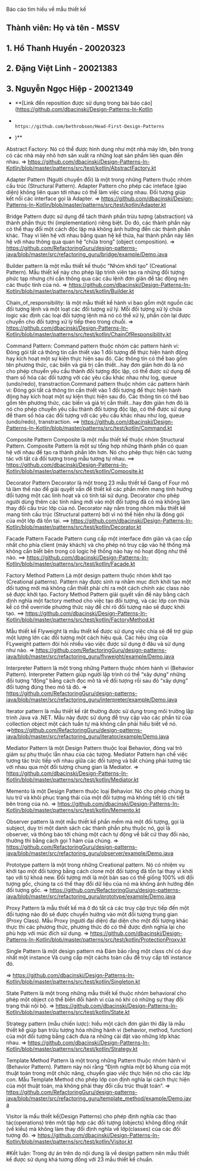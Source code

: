  Báo cáo tìm hiểu về mẫu thiết kế
## Thành viên: Họ và tên - MSSV
## 1. Hồ Thanh Huyền - 20020323
## 2. Đặng Việt Linh - 20021383
## 3. Nguyễn Ngọc Hiệp - 20021349
- **[Link đến reposition được sử dụng trong bài báo cáo](https://github.com/dbacinski/Design-Patterns-In-Kotlin
-                                                        https://github.com/bethrobson/Head-First-Design-Patterns
- )**

Abstract Factory: Nó có thể được hình dung như một nhà máy lớn, bên trong có các nhà máy nhỏ hơn sản xuất ra những loạt sản phẩm liên quan đến nhau.
=> https://github.com/dbacinski/Design-Patterns-In-Kotlin/blob/master/patterns/src/test/kotlin/AbstractFactory.kt

Adapter Pattern (Người chuyển đổi) là một trong những Pattern thuộc nhóm cấu trúc (Structural Pattern). Adapter Pattern cho phép các inteface (giao diện) không liên quan tới nhau có thể làm việc cùng nhau. Đối tượng giúp kết nối các interface gọi là Adapter.
=> https://github.com/dbacinski/Design-Patterns-In-Kotlin/blob/master/patterns/src/test/kotlin/Adapter.kt

Bridge Pattern được sử dụng để tách thành phần trừu tượng (abstraction) và thành phần thực thi (implementation) riêng biệt. Do đó, các thành phần này có thể thay đổi một cách độc lập mà không ảnh hưởng đến các thành phần khác. Thay vì liên hệ với nhau bằng quan hệ kế thừa, hai thành phần này liên hệ với nhau thông qua quan hệ “chứa trong” (object composition).
=> https://github.com/RefactoringGuru/design-patterns-java/blob/master/src/refactoring_guru/bridge/example/Demo.java

Builder pattern là một mẫu thiết kế thuộc "Nhóm khởi tạo" (Creational Pattern). Mẫu thiết kế này cho phép lập trình viên tạo ra những đối tượng phức tạp nhưng chỉ cần thông qua các câu lệnh đơn giản để tác động nên các thuộc tính của nó.
=> https://github.com/dbacinski/Design-Patterns-In-Kotlin/blob/master/patterns/src/test/kotlin/Builder.kt

Chain_of_responsibility: là một mẫu thiết kế hành vi bao gồm một nguồn các đối tượng lệnh và một loạt các đối tượng xử lý. Mỗi đối tượng xử lý chứa logic xác định các loại đối tượng lệnh mà nó có thể xử lý, phần còn lại được chuyển cho đối tượng xử lý tiếp theo trong chuỗi.
=> https://github.com/dbacinski/Design-Patterns-In-Kotlin/blob/master/patterns/src/test/kotlin/ChainOfResponsibility.kt

Command Pattern:
Command pattern thuộc nhóm các pattern hành vi: Đóng gói tất cả thông tin cần thiết vào 1 đối tượng để thực hiện hành động hay kích hoạt một sự kiện thực hiện sau đó. Các thông tin có thể bao gồm tên phương thức, các biến và giá trị cần thiết...hay đơn giản hơn đó là nó cho phép chuyển yêu cầu thành đối tượng độc lập, có thể được sử dụng để tham số hóa các đối tượng với các yêu cầu khác nhau như log, queue (undo/redo), transtraction.Command pattern thuộc nhóm các pattern hành vi: Đóng gói tất cả thông tin cần thiết vào 1 đối tượng để thực hiện hành động hay kích hoạt một sự kiện thực hiện sau đó. Các thông tin có thể bao gồm tên phương thức, các biến và giá trị cần thiết...hay đơn giản hơn đó là nó cho phép chuyển yêu cầu thành đối tượng độc lập, có thể được sử dụng để tham số hóa các đối tượng với các yêu cầu khác nhau như log, queue (undo/redo), transtraction.
==> https://github.com/dbacinski/Design-Patterns-In-Kotlin/blob/master/patterns/src/test/kotlin/Command.kt

Composite Pattern
Composite là một mẫu thiết kế thuộc nhóm Structural Pattern. Composite Pattern là một sự tổng hợp những thành phần có quan hệ với nhau để tạo ra thành phần lớn hơn. Nó cho phép thực hiện các tương tác với tất cả đối tượng trong mẫu tương tự nhau.
==> https://github.com/dbacinski/Design-Patterns-In-Kotlin/blob/master/patterns/src/test/kotlin/Composite.kt

Decorator Pattern
Decorator là một trong 23 mẫu thiết kế Gang of Four mô tả làm thế nào để giải quyết vấn đề thiết kế các phần mềm mang tính hướng đối tượng một các linh hoạt và có tính tái sử dụng.
Decorator cho phép người dùng thêm các tính năng mới vào một đối tượng đã có mà không làm thay đổi cấu trúc lớp của nó.
Decorator này nằm trong nhóm mẫu thiết kế mang tính cấu trúc (Structural pattern) bởi vì nó thể hiện như là đóng gói của một lớp đã tồn tại.
==> https://github.com/dbacinski/Design-Patterns-In-Kotlin/blob/master/patterns/src/test/kotlin/Decorator.kt

Facade Pattern
Facade Pattern cung cấp một interface đơn giản và cao cấp nhất cho phía client (máy khách) và cho phép nó truy cập vào hệ thống mà không cần biết bên trong có logic hệ thống nào hay nó hoạt động như thế nào.
==> https://github.com/dbacinski/Design-Patterns-In-Kotlin/blob/master/patterns/src/test/kotlin/Facade.kt

Factory Method Pattern
Là một design pattern thuộc nhóm khởi tạo (Creational patterns). Pattern này được sinh ra nhằm mục đích khởi tạo một đối tượng mới mà không cần thiết phải chỉ ra một cách chính xác class nào sẽ được khởi tạo. Factory Method Pattern giải quyết vấn đề này bằng cách định nghĩa một factory method cho việc tạo đối tượng, và các lớp con thừa kế có thể override phương thức này để chỉ rõ đối tượng nào sẽ được khởi tạo.
==> https://github.com/dbacinski/Design-Patterns-In-Kotlin/blob/master/patterns/src/test/kotlin/FactoryMethod.kt

Mẫu thiết kế Flyweight là mẫu thiết kế được sử dụng việc chia sẻ để trợ giúp một lượng lớn các đối tượng một cách hiệu quả. Các hiệu ứng của FLyweight pattern đòi hỏi nhiều vào việc được sử dụng ở đâu và sử dụng như nào.
=> https://github.com/RefactoringGuru/design-patterns-java/blob/master/src/refactoring_guru/flyweight/example/Demo.java

Interpreter Pattern là một trong những Pattern thuộc nhóm hành vi (Behavior Pattern). Interpreter Pattern giúp người lập trình có thể “xây dựng” những đối tượng “động” bằng cách đọc mô tả về đối tượng rồi sau đó “xây dựng” đối tượng đúng theo mô tả đó.
=> https://github.com/RefactoringGuru/design-patterns-java/blob/master/src/refactoring_guru/interpreter/example/Demo.java

Iterator pattern là mẫu thiết kế rât thường được sử dụng trong môi trường lập trình Java và .NET. Mẫu này được sử dụng để truy cập vào các phần tử của collection object một cách tuần tự mà không cần phải hiểu biết về nó.
=>https://github.com/RefactoringGuru/design-patterns-java/blob/master/src/refactoring_guru/iterator/example/Demo.java

Mediator Pattern là một Design Pattern thuộc loại Behavior, đóng vai trò giảm sự phụ thuộc lẫn nhau của các tượng. Mediator Pattern hạn chế việc tương tác trức tiếp với nhau giữa các đối tượng và bắt chúng phải tương tác với nhau qua một đối tượng chung gian là Mediator.
=> https://github.com/dbacinski/Design-Patterns-In-Kotlin/blob/master/patterns/src/test/kotlin/Mediator.kt

Memento là một Design Pattern thuộc loại Behavior. Nó cho phép chúng ta lưu trữ và khôi phục trạng thái của một đối tượng mà không tiết lộ chi tiết bên trong của nó.
=> https://github.com/dbacinski/Design-Patterns-In-Kotlin/blob/master/patterns/src/test/kotlin/Memento.kt

Observer pattern là một mẫu thiết kế phần mềm mà một đối tượng, gọi là subject, duy trì một danh sách các thành phần phụ thuộc nó, gọi là observer, và thông báo tới chúng một cách tự động về bất cứ thay đổi nào, thường thì bằng cách gọi 1 hàm của chúng.
=> https://github.com/RefactoringGuru/design-patterns-java/blob/master/src/refactoring_guru/observer/example/Demo.java

Prototype pattern là một trong những Creational pattern. Nó có nhiệm vụ khởi tạo một đối tượng bằng cách clone một đối tượng đã tồn tại thay vì khởi tạo với từ khoá new. Đối tượng mới là một bản sao có thể giống 100% với đối tượng gốc, chúng ta có thể thay đổi dữ liệu của nó mà không ảnh hưởng đến đối tượng gốc.
=> https://github.com/RefactoringGuru/design-patterns-java/blob/master/src/refactoring_guru/prototype/example/Demo.java

Proxy Pattern là mẫu thiết kế mà ở đó tất cả các truy cập trực tiếp đến một đối tượng nào đó sẽ được chuyển hướng vào một đối tượng trung gian (Proxy Class). Mẫu Proxy (người đại diện) đại diện cho một đối tượng khác thực thi các phương thức, phương thức đó có thể được định nghĩa lại cho phù hợp với múc đích sử dụng.
=> https://github.com/dbacinski/Design-Patterns-In-Kotlin/blob/master/patterns/src/test/kotlin/ProtectionProxy.kt

Single Pattern là một design pattern mà
    Đảm bảo rằng một class chỉ có duy nhất một instance
    Và cung cấp một cáchs toàn cầu để truy cấp tới instance đó.

=> https://github.com/dbacinski/Design-Patterns-In-Kotlin/blob/master/patterns/src/test/kotlin/Singleton.kt

State Pattern là một trong những mẫu thiết kế thuộc nhóm behavioral cho phép một object có thể biến đổi hành vi của nó khi có những sự thay đổi trạng thái nội bộ.
=> https://github.com/dbacinski/Design-Patterns-In-Kotlin/blob/master/patterns/src/test/kotlin/State.kt

Strategy pattern (mẫu chiến lược): hiểu một cách đơn giản thì đây là mẫu thiết kế giúp bạn trừu tượng hóa những hành vi (behavior, method, function) của một đối tượng bằng cách đưa ra những cài đặt vào những lớp khác nhau.
=> https://github.com/dbacinski/Design-Patterns-In-Kotlin/blob/master/patterns/src/test/kotlin/Strategy.kt

Template Method Pattern là một trong những Pattern thuộc nhóm hành vi (Behavior Pattern). Pattern này nói rằng “Định nghĩa một bộ khung của một thuật toán trong một chức năng, chuyển giao việc thực hiện nó cho các lớp con. Mẫu Template Method cho phép lớp con định nghĩa lại cách thực hiện của một thuật toán, mà không phải thay đổi cấu trúc thuật toán“.
=> https://github.com/RefactoringGuru/design-patterns-java/blob/master/src/refactoring_guru/template_method/example/Demo.java

Visitor là mẩu thiết kế(Design Patterns) cho phép định nghĩa các thao tác(operations) trên một tập hợp các đối tượng (objects) không đồng nhất (về kiểu) mà không làm thay đổi định nghĩa về lớp(classes) của các đối tượng đó.
=> https://github.com/dbacinski/Design-Patterns-In-Kotlin/blob/master/patterns/src/test/kotlin/Visitor.kt

#Kết luận: Trong dự án trên do nội dung là về design pattern nên mẫu thiết kế được sử dụng khá tương đồng với 23 mẫu thiết kế chuẩn.
